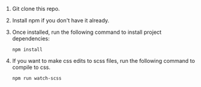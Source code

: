 1. Git clone this repo.

2. Install npm if you don't have it already.

3. Once installed, run the following command to install project dependencies:

    `npm install`
  
4. If you want to make css edits to scss files, run the following command to compile to css.

    `npm run watch-scss`
